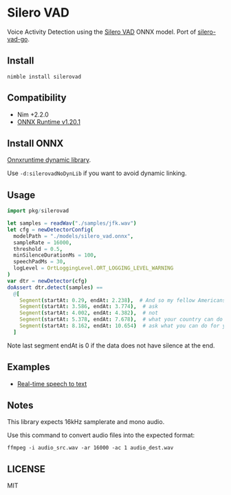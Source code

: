 # Silero VAD

Voice Activity Detection using the [Silero VAD](https://github.com/snakers4/silero-vad) ONNX model. Port of [silero-vad-go](https://github.com/streamer45/silero-vad-go).

## Install

```
nimble install silerovad
```

## Compatibility

- Nim +2.2.0
- [ONNX Runtime v1.20.1](https://github.com/microsoft/onnxruntime/releases/tag/v1.20.1)

## Install ONNX

[Onnxruntime dynamic library](https://github.com/microsoft/onnxruntime/releases/tag/v1.20.1).

Use `-d:silerovadNoDynLib` if you want to avoid dynamic linking.

## Usage

```nim
import pkg/silerovad

let samples = readWav("./samples/jfk.wav")
let cfg = newDetectorConfig(
  modelPath = "./models/silero_vad.onnx",
  sampleRate = 16000,
  threshold = 0.5,
  minSilenceDurationMs = 100,
  speechPadMs = 30,
  logLevel = OrtLoggingLevel.ORT_LOGGING_LEVEL_WARNING
)
var dtr = newDetector(cfg)
doAssert dtr.detect(samples) ==
  @[
    Segment(startAt: 0.29, endAt: 2.238),  # And so my fellow Americans
    Segment(startAt: 3.586, endAt: 3.774),  # ask
    Segment(startAt: 4.002, endAt: 4.382),  # not
    Segment(startAt: 5.378, endAt: 7.678),  # what your country can do for you
    Segment(startAt: 8.162, endAt: 10.654)  # ask what you can do for your country
  ]
```

Note last segment endAt is 0 if the data does not have silence at the end.

## Examples

- [Real-time speech to text](https://github.com/nitely/speech-to-text/blob/master/src/app.nim)

## Notes

This library expects 16kHz samplerate and mono audio.

Use this command to convert audio files into the expected format:

```
ffmpeg -i audio_src.wav -ar 16000 -ac 1 audio_dest.wav
```

## LICENSE

MIT
